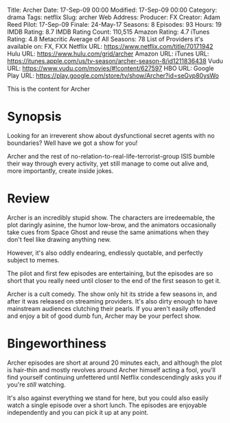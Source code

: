 Title: Archer
Date: 17-Sep-09 00:00
Modified: 17-Sep-09 00:00
Category: drama
Tags: netflix
Slug: archer
Web Address: 
Producer: FX
Creator:  Adam Reed
Pilot: 17-Sep-09
Finale: 24-May-17
Seasons: 8
Episodes: 93
Hours: 19
IMDB Rating: 8.7
IMDB Rating Count: 110,515
Amazon Rating: 4.7
iTunes Rating: 4.8
Metacritic Average of All Seasons: 78
List of Providers it's available on: FX, FXX
Netflix URL: https://www.netflix.com/title/70171942
Hulu URL: https://www.hulu.com/grid/archer
Amazon URL: 
iTunes URL: https://itunes.apple.com/us/tv-season/archer-season-8/id1211836438
Vudu URL: https://www.vudu.com/movies/#!content/627597
HBO URL: 
Google Play URL: https://play.google.com/store/tv/show/Archer?id=seGvp80ysWo



This is the content for Archer

Synopsis
==

Looking for an irreverent show about dysfunctional secret agents with no boundaries? Well have we got a show for you!

Archer and the rest of no-relation-to-real-life-terrorist-group ISIS bumble their way through every activity, yet still manage to come out alive and, more importantly, create inside jokes.

Review
==

Archer is an incredibly stupid show. The characters are irredeemable, the plot daringly asinine, the humor low-brow, and the animators occasionally take cues from Space Ghost and reuse the same animations when they don't feel like drawing anything new.

However, it's also oddly endearing, endlessly quotable, and perfectly subject to memes. 

The pilot and first few episodes are entertaining, but the episodes are so short that you really need until closer to the end of the first season to get it.

Archer is a cult comedy. The show only hit its stride a few seasons in, and after it was released on streaming providers. It's also dirty enough to have mainstream audiences clutching their pearls. If you aren't easily offended and enjoy a bit of good dumb fun, Archer may be your perfect show.


Bingeworthiness
==

Archer episodes are short at around 20 minutes each, and although the plot is hair-thin and mostly revolves around Archer himself acting a fool, you'll find yourself continuing unfettered until Netflix condescendingly asks you if you're *still* watching.

It's also against everything we stand for here, but you could also easily watch a single episode over a short lunch. The episodes are enjoyable independently and you can pick it up at any point.